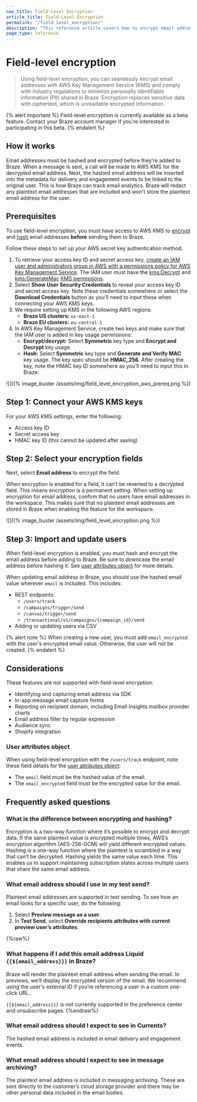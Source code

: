 ```yaml
---
nav_title: Field-Level Encryption
article_title: Field-Level Encryption
permalink: "/field_level_encryption/"
description: "This reference article covers how to encrypt email addresses to minimize personally identifiable information (PII) shared in Braze."
page_type: reference
---
```


# Field-level encryption

> Using field-level encryption, you can seamlessly encrypt email addresses with AWS Key Management Service (KMS) and comply with industry regulations to minimize personally identifiable information (PII) shared in Braze. Encryption replaces sensitive data with ciphertext, which is unreadable encrypted information.

{% alert important %}
Field-level encryption is currently available as a beta feature. Contact your Braze account manager if you're interested in participating in this beta.
{% endalert %}

## How it works

Email addresses must be hashed and encrypted before they’re added to Braze. When a message is sent, a call will be made to AWS KMS for the decrypted email address. Next, the hashed email address will be inserted into the metadata for delivery and engagement events to be linked to the original user. This is how Braze can track email analytics. Braze will redact any plaintext email addresses that are included and won't store the plaintext email address for the user.

## Prerequisites

To use field-level encryption, you must have access to AWS KMS to [encrypt](https://docs.aws.amazon.com/kms/latest/APIReference/API_Encrypt.html) and [hash](https://docs.aws.amazon.com/kms/latest/APIReference/API_GenerateMac.html) email addresses **before** sending them to Braze. 

Follow these steps to set up your AWS secret key authentication method.

1. To retrieve your access key ID and secret access key, [create an IAM user and administrators group in AWS with a permissions policy for AWS Key Management Service](https://docs.aws.amazon.com/IAM/latest/UserGuide/getting-set-up.html#create-an-admin). The IAM user must have the [kms:Decrypt](https://docs.aws.amazon.com/kms/latest/APIReference/API_Decrypt.html) and [kms:GenerateMac](https://docs.aws.amazon.com/kms/latest/APIReference/API_GenerateMac.html) [KMS permissions](https://docs.aws.amazon.com/kms/latest/developerguide/kms-api-permissions-reference.html).
2. Select **Show User Security Credentials** to reveal your access key ID and secret access key. Note these credentials somewhere or select the **Download Credentials** button as you'll need to input these when connecting your AWS KMS keys.
3. We require setting up KMS in the following AWS regions:
    - **Braze US clusters:** `us-east-1`
    - **Braze EU clusters:** `eu-central-1`
4. In AWS Key Management Service, create two keys and make sure that the IAM user is added in key usage permissions:
    - **Encrypt/decrypt:** Select **Symmetric** key type and **Encrypt and Decrypt** key usage.
    - **Hash:** Select **Symmetric** key type and **Generate and Verify MAC** key usage. The key spec should be **HMAC_256**. After creating the key, note the HMAC key ID somewhere as you’ll need to input this in Braze.

![]({% image_buster /assets/img/field_level_encryption_aws_prereq.png %})

## Step 1: Connect your AWS KMS keys

For your AWS KMS settings, enter the following:

- Access key ID
- Secret access key
- HMAC key ID (this cannot be updated after saving)

## Step 2: Select your encryption fields

Next, select **Email address** to encrypt the field. 

When encryption is enabled for a field, it can’t be reverted to a decrypted field. This means encryption is a permanent setting. When setting up encryption for email address, confirm that no users have email addresses in the workspace. This makes sure that no plaintext email addresses are stored in Braze when enabling the feature for the workspace.

![]({% image_buster /assets/img/field_level_encryption.png %})

## Step 3: Import and update users

When field-level encryption is enabled, you must hash and encrypt the email address before adding to Braze. Be sure to downcase the email address before hashing it. See [user attributes object](#user-attributes-object) for more details.

When updating email address in Braze, you should use the hashed email value wherever `email` is included. This includes:

- REST endpoints:
    - `/users/track`
    - `/campaigns/trigger/send`
    - `/canvas/trigger/send`
    - `/transactional/v1/campaigns/{campaign_id}/send`
- Adding or updating users via CSV

{% alert note %}
When creating a new user, you must add `email_encrypted` with the user's encrypted email value. Otherwise, the user will not be created.
{% endalert %}

## Considerations

These features are not supported with field-level encryption:

- Identifying and capturing email address via SDK
- In-app message email capture forms
- Reporting on recipient domain, including Email Insights mailbox provider charts
- Email address filter by regular expression
- Audience sync
- Shopify integration

### User attributes object

When using field-level encryption with the `/users/track` endpoint, note these field details for the [user attributes object]({{site.baseurl}}/api/objects_filters/user_attributes_object):

- The `email` field must be the hashed value of the email.
- The `email_encrypted` field must be the encrypted value for the email.

## Frequently asked questions

### What is the difference between encrypting and hashing?

Encryption is a two-way function where it’s possible to encrypt and decrypt data. If the same plaintext value is encrypted multiple times, AWS’s encryption algorithm (AES-256-GCM) will yield different encrypted values. Hashing is a one-way function where the plaintext is scrambled in a way that can’t be decrypted. Hashing yields the same value each time. This enables us to support maintaining subscription states across multiple users that share the same email address.

### What email address should I use in my test send?
Plaintext email addresses are supported in test sending. To see how an email looks for a specific user, do the following:

1. Select **Preview message as a user**.
2. In **Test Send**, select **Override recipients attributes with current preview user’s attributes**.

{%raw%}
### What happens if I add this email address Liquid `{{${email_address}}}` in Braze?

Braze will render the plaintext email address when sending the email. In previews, we’ll display the encrypted version of the email. We recommend using the user's external ID if you’re referencing a user in a custom one-click URL.

`{{${email_address}}}` is not currently supported in the preference center and unsubscribe pages.
{%endraw%}

### What email address should I expect to see in Currents?

The hashed email address is included in email delivery and engagement events.

### What email address should I expect to see in message archiving?

The plaintext email address is included in messaging archiving. These are sent directly to the customer’s cloud storage provider and there may be other personal data included in the email bodies.
